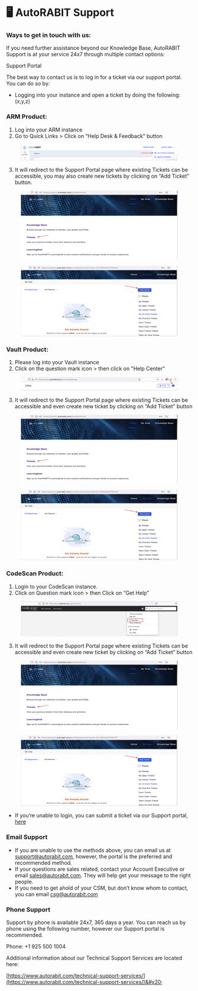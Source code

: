 # 🖥️ AutoRABIT Support

### Ways to get in touch with us:

If you need further assistance beyond our Knowledge Base, AutoRABIT Support is at your service 24x7 through multiple contact options:

Support Portal

The best way to contact us is to log in for a ticket via our support portal. You can do so by:

* Logging into your instance and open a ticket by doing the following: (x,y,z)

### ARM Product:

1. Log into your ARM instance
2. Go to Quick Links > Click on “Help Desk & Feedback” button

<figure><img src="../../.gitbook/assets/image (33).png" alt=""><figcaption></figcaption></figure>

3. It will redirect to the Support Portal page where existing Tickets can be accessible, you may also create new tickets by clicking on “Add Ticket” button.

&#x20;

<figure><img src="../../.gitbook/assets/image (34).png" alt=""><figcaption></figcaption></figure>

&#x20;

<figure><img src="../../.gitbook/assets/image (35).png" alt=""><figcaption></figcaption></figure>

### Vault Product:

1. Please log into your Vault instance
2. Click on the question mark icon > then click on "Help Center"

<figure><img src="../../.gitbook/assets/image (36).png" alt=""><figcaption></figcaption></figure>

3. It will redirect to the Support Portal page where existing Tickets can be accessible and even create new ticket by clicking on “Add Ticket” button

<figure><img src="../../.gitbook/assets/image (37).png" alt=""><figcaption></figcaption></figure>

<figure><img src="../../.gitbook/assets/image (38).png" alt=""><figcaption></figcaption></figure>

### CodeScan Product:

1. Login to your CodeScan instance.
2. Click on Question mark icon > then Click on “Get Help”

<figure><img src="../../.gitbook/assets/image (39).png" alt=""><figcaption></figcaption></figure>

3. It will redirect to the Support Portal page where existing Tickets can be accessible and even create new ticket by clicking on “Add Ticket” button

<figure><img src="../../.gitbook/assets/image (40).png" alt=""><figcaption></figcaption></figure>

<figure><img src="../../.gitbook/assets/image (41).png" alt=""><figcaption></figcaption></figure>

* If you’re unable to login, you can submit a ticket via our Support portal, [here](https://support.autorabit.com/portal/en/newticket?departmentId=241415000000006907\&layoutId=241415000000074011)

### Email Support

* If you are unable to use the methods above, you can email us at support@autorabit.com, however, the portal is the preferred and recommended method.
* If your questions are sales related, contact your Account Executive or email sales@autorabit.com. They will help get your message to the right people.&#x20;
* If you need to get ahold of your CSM, but don’t know whom to contact, you can email csg@autorabit.com &#x20;

### Phone Support&#x20;

Support by phone is available 24x7, 365 days a year. You can reach us by phone using the following number, however our Support portal is recommended.

Phone: +1 925 500 1004

Additional information about our Technical Support Services are located here:

[https://www.autorabit.com/technical-support-services/](https://www.autorabit.com/technical-support-services/)&#x20;
